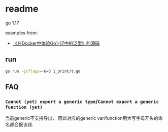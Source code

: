 # readme

go 1.17

examples from:
- [《在Docker中体验Go1-17中的泛型》的源码](https://github.com/JasonkayZK/Go_Learn/tree/go-v1.17-rc-generic)

## run
```bash
go run -gcflags=-G=3 1_print/t.go
```

## FAQ
### `Cannot (yet) export a generic type`/`Cannot export a generic function (yet)`
当前generic不支持导出， 因此对应的generic var/function用大写字母开头的命名都会报该错.